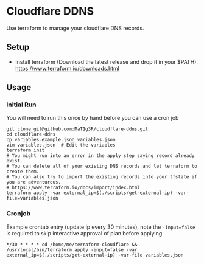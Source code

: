 # Cloudflare DDNS

Use terraform to manage your cloudflare DNS records.

## Setup

- Install terraform (Download the latest release and drop it in your $PATH): https://www.terraform.io/downloads.html

## Usage

### Initial Run

You will need to run this once by hand before you can use a cron job

```shell
git clone git@github.com:MaT1g3R/cloudflare-ddns.git
cd cloudflare-ddns
cp variables.example.json variables.json
vim variables.json  # Edit the variables
terraform init
# You might run into an error in the apply step saying record already exist.
# You can delete all of your existing DNS records and let terraform to create them.
# You can also try to import the existing records into your tfstate if you are adventurous.
# https://www.terraform.io/docs/import/index.html
terraform apply -var external_ip=$(./scripts/get-external-ip) -var-file=variables.json
```

### Cronjob

Example crontab entry (update ip every 30 minutes),
note the `-input=false` is required to skip interactive approval of plan before applying.
```cron
*/30 * * * * cd /home/me/terraform-cloudflare && /usr/local/bin/terraform apply -input=false -var external_ip=$(./scripts/get-external-ip) -var-file variables.json
```
